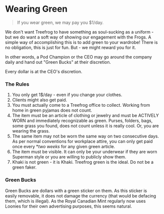 # Wearing Green

> If you wear green, we may pay you $1/day.

We don't want Treefrog to have something as soul-sucking as a uniform - but we do want a soft way of showing our engagement with the Frogs. A simple way of accomplishing this is to add green to your wardrobe! There is no obligation, this is just for fun. But - we might reward you for it.

In other words, a Pod Champion or the CEO may go around the company daily and hand out "Green Bucks" at their discretion.

Every dollar is at the CEO's discretion.

### The Rules

1. You only get 1$/day - even if you change your clothes.
2. Clients might also get paid.
4. You must actually come to a Treefrog office to collect. Working from home in green pyjamas does not count.
5. The item must be an article of clothing or jewelry and must be ACTIVELY WORN and immediately recognizable as green. Purses, folders, bags, some grass you found, does not count unless it is really cool. Or, you are wearing the grass.
6. The same item may not be worn the same way on two consecutive days. As per normal conventions for workplace attire, you can only get paid once every **two weeks* for any given green article.
7. The item must be visible. It can only be your underwear if they are worn Superman style or you are willing to publicly show them.
8. Khaki is not green - it is Khaki. Treefrog green is the ideal. Do not be a green faker.

### Green Bucks

Green Bucks are dollars with a green sticker on them. As this sticker is easily removable, it does not damage the currency (that would be defacing them, which is illegal). As the Royal Canadian Mint regularly now uses Loonies for their own advertising purposes, this seems natural.

